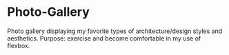 # Photo-Gallery
Photo gallery displaying my favorite types of architecture/design styles and aesthetics. Purpose: exercise and become comfortable in my use of flexbox. 

